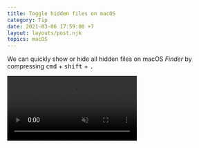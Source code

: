 ```yaml
---
title: Toggle hidden files on macOS
category: Tip
date: 2021-03-06 17:59:00 +7
layout: layouts/post.njk
topics: macOS
---
```


We can quickly show or hide all hidden files on macOS _Finder_ by compressing <kbd>cmd</kbd> + <kbd>shift</kbd> + <kbd>.</kbd>

<video loop muted controls>
  <source src="/assets/img/toggle-hidden-files.mp4" type="video/mp4">
</video>
